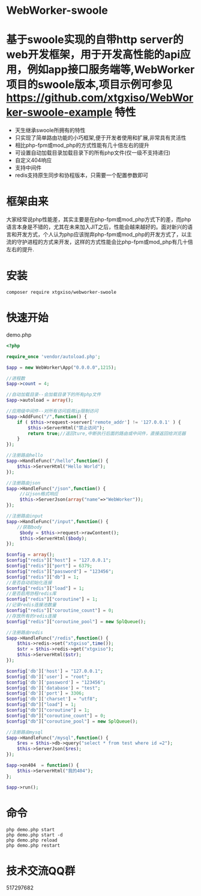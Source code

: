 WebWorker-swoole
========

基于swoole实现的自带http server的web开发框架，用于开发高性能的api应用，例如app接口服务端等,WebWorker项目的swoole版本,项目示例可参见 https://github.com/xtgxiso/WebWorker-swoole-example 
特性
========
* 天生继承swoole所拥有的特性
* 只实现了简单路由功能的小巧框架,便于开发者使用和扩展,非常具有灵活性
* 相比php-fpm或mod_php的方式性能有几十倍左右的提升
* 可设置自动加载目录加载目录下的所有php文件(仅一级不支持递归)
* 自定义404响应
* 支持中间件
* redis支持原生同步和协程版本，只需要一个配置参数即可

框架由来
========
大家经常说php性能差，其实主要是在php-fpm或mod_php方式下的差，而php语言本身是不错的，尤其在未来加入JIT之后，性能会越来越好的。面对新兴的语言和开发方式，个人认为php应该抛弃php-fpm或mod_php的开发方式了，以主流的守护进程的方式来开发，这样的方式性能会比php-fpm或mod_php有几十倍左右的提升.

安装
========

```
composer require xtgxiso/webworker-swoole
```

快速开始
======
demo.php
```php
<?php

require_once 'vendor/autoload.php';

$app = new WebWorker\App("0.0.0.0",1215);

//进程数
$app->count = 4;

//自动加载目录--会加载目录下的所有php文件
$app->autoload = array();

//应用级中间件--对所有访问启用ip限制访问
$app->AddFunc("/",function() {
    if ( $this->request->server['remote_addr'] != '127.0.0.1' ) {
        $this->ServerHtml("禁止访问");
        return true;//返回ture,中断执行后面的路由或中间件，直接返回给浏览器
    }   
});

//注册路由hello
$app->HandleFunc("/hello",function() {
    $this->ServerHtml("Hello World");
});

//注册路由json
$app->HandleFunc("/json",function() {
     //以json格式响应
     $this->ServerJson(array("name"=>"WebWorker"));
});

//注册路由input
$app->HandleFunc("/input",function() {
    //获取body
     $body = $this->request->rawContent();
     $this->ServerHtml($body);
});

$config = array();
$config["redis"]["host"] = "127.0.0.1";
$config["redis"]["port"] = 6379;
$config["redis"]["password"] = "123456";
$config["redis"]["db"] = 1;
//是否自动初始化连接
$config["redis"]["load"] = 1;
//是否启用协程redis库
$config["redis"]["coroutine"] = 1;
//记录redis连接池数量
$config["redis"]["coroutine_count"] = 0;
//存放所有的redis连接
$config["redis"]["coroutine_pool"] = new SplQueue();

//注册路由redis
$app->HandleFunc("/redis",function() {
    $this->redis->set("xtgxiso",time());
    $str = $this->redis->get("xtgxiso");
    $this->ServerHtml($str);
});

$config['db']['host'] = "127.0.0.1";
$config['db']['user'] = "root";
$config['db']['password'] = "123456";
$config['db']['database'] = "test";
$config['db']['port'] = 3306;
$config['db']['charset'] = "utf8";
$config["db"]["load"] = 1;
$config["db"]["coroutine"] = 1;
$config["db"]["coroutine_count"] = 0;
$config["db"]["coroutine_pool"] = new SplQueue();

//注册路由mysql
$app->HandleFunc("/mysql",function() {
    $res = $this->db->query("select * from test where id =2");
    $this->ServerJson($res);
});

$app->on404  = function() {
    $this->ServerHtml("我的404");
};

$app->run();
```

命令
========

```
php demo.php start 
php demo.php start -d
php demo.php reload
php demo.php restart
```

技术交流QQ群
========
517297682
